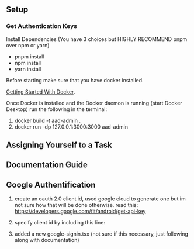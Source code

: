 ## Setup

### Get Authentication Keys

Install Dependencies (You have 3 choices but HIGHLY RECOMMEND pnpm over npm or yarn)
- pnpm install
- npm install 
- yarn install

Before starting make sure that you have docker installed. 

[Getting Started With Docker](https://www.docker.com/get-started/).

Once Docker is installed and the Docker daemon is running (start Docker Desktop) run the following in the terminal:

1. docker build -t aad-admin .
2. docker run -dp 127.0.0.1:3000:3000 aad-admin 

## Assigning Yourself to a Task

## Documentation Guide


## Google Authentification

1. create an oauth 2.0 client id, used google cloud to generate one but im not sure how that will be done otherwise.
   read this: https://developers.google.com/fit/android/get-api-key

2. specify client id by including this line:
<meta name="google-signin-client_id" content="YOUR_CLIENT_ID.apps.googleusercontent.com">

3. added a new google-signin.tsx (not sure if this necessary, just following along with documentation)
